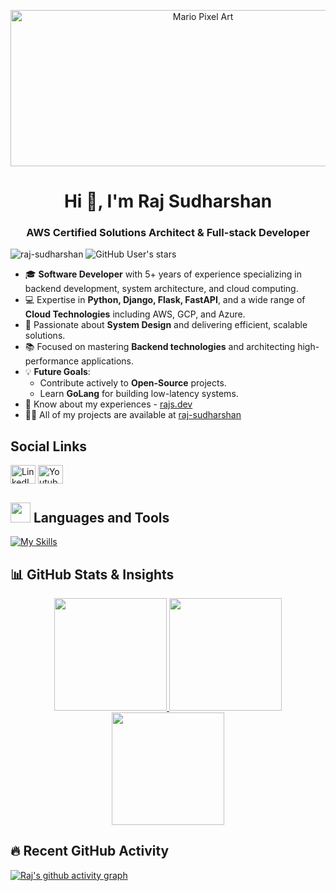 <p align="center">
  <img src="https://user-images.githubusercontent.com/104893311/219148682-fd27b1a7-85a4-4ac7-8a49-6025a58fb62c.gif" alt="Mario Pixel Art" height="250px" width="600px">
</p>
<h1 align="center">Hi 👋, I'm Raj Sudharshan</h1>
<h3 align="center">AWS Certified Solutions Architect & Full-stack Developer</h3>

<p align="left">
  <img src="https://komarev.com/ghpvc/?username=raj-sudharshan&label=Profile%20views&color=0e75b6&style=flat" alt="raj-sudharshan" />
  <img src="https://img.shields.io/github/stars/raj-sudharshan?label=Stars" alt="GitHub User's stars" >
</p>

- 🎓 **Software Developer** with 5+ years of experience specializing in backend development, system architecture, and cloud computing.
- 💻 Expertise in **Python, Django, Flask, FastAPI**, and a wide range of **Cloud Technologies** including AWS, GCP, and Azure.
- 🚀 Passionate about **System Design** and delivering efficient, scalable solutions.
- 📚 Focused on mastering **Backend technologies** and architecting high-performance applications.
- 💡 **Future Goals**:
  - Contribute actively to **Open-Source** projects.
  - Learn **GoLang** for building low-latency systems.
- 📄 Know about my experiences - [rajs.dev](https://rajs.dev/)
- 👨‍💻 All of my projects are available at [raj-sudharshan](https://github.com/raj-sudharshan)

## Social Links
<p align="left">
<a href="https://www.linkedin.com/in/sudharshann05/" target="blank"><img align="center" src="https://raw.githubusercontent.com/rahuldkjain/github-profile-readme-generator/master/src/images/icons/Social/linked-in-alt.svg" alt="LinkedIn - in/sudharshann05" height="30" width="40" /></a>
<a href="https://www.youtube.com/@rajsudharshan" target="blank"><img align="center" src="https://raw.githubusercontent.com/rahuldkjain/github-profile-readme-generator/master/src/images/icons/Social/youtube.svg" alt="Youtube - @rajsudharshan" height="30" width="40" /></a>
</p>

## <img src = "https://media2.giphy.com/media/QssGEmpkyEOhBCb7e1/giphy.gif?cid=ecf05e47a0n3gi1bfqntqmob8g9aid1oyj2wr3ds3mg700bl&rid=giphy.gif" width = 32px> Languages and Tools

[![My Skills](https://skillicons.dev/icons?i=python,django,flask,fastapi,aws,firebase,html,css,javascript,react,postgresql,mongodb,linux,docker,flutter,git,redis,nginx,heroku,gcp&theme=dark)](https://skillicons.dev)
</p>

## 📊 GitHub Stats & Insights
<p align="center">
  <a href="https://github.com/raj-sudharshan">
    <img height="180em" src="https://github-readme-stats.vercel.app/api/top-langs/?username=raj-sudharshan&layout=compact&langs_count=8&theme=algolia"/>
    <img height="180em" src="https://github-readme-streak-stats.herokuapp.com/?user=raj-sudharshan&theme=algolia"/>
    <img height="180em" src="https://github-readme-stats.vercel.app/api?username=raj-sudharshan&show_icons=true&theme=algolia&include_all_commits=true&count_private=true"/>
  </a>
</p>

## 🔥 Recent GitHub Activity

[![Raj's github activity graph](https://github-readme-activity-graph.vercel.app/graph?username=raj-sudharshan&bg_color=18122B&color=6096B4&line=3A98B9&point=FCFFE7&area=true&hide_border=false)](https://github.com/ashutosh00710/github-readme-activity-graph)
